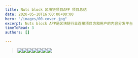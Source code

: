 ```yaml
---
title: Nuts block 区块链项目APP 项目总结
date: 2020-05-10T16:00:00+00:00
hero: "/images/00-cover.jpg"
excerpt: Nuts block APP是区块链行业连接项目方和用户的内容分发平台
timeToRead: 3
authors: []

---
```

> ![](/images/01.jpg)![](/images/02.jpg)![](/images/03.jpg)![](/images/04.jpg)![](/images/05.jpg)![](/images/06.jpg)![](/images/07.jpg)

